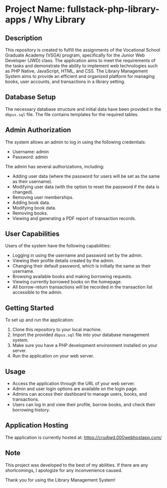 # Project Name: fullstack-php-library-apps / Why Library

## Description

This repository is created to fulfill the assignments of the Vocational School Graduate Academy (VSGA) program, specifically for the Junior Web Developer (JWD) class. The application aims to meet the requirements of the tasks and demonstrate the ability to implement web technologies such as PHP Native, JavaScript, HTML, and CSS. The Library Management System aims to provide an efficient and organized platform for managing books, user accounts, and transactions in a library setting.

## Database Setup

The necessary database structure and initial data have been provided in the `dbpus.sql` file. The file contains templates for the required tables.

## Admin Authorization

The system allows an admin to log in using the following credentials:

- Username: admin
- Password: admin

The admin has several authorizations, including:

- Adding user data (where the password for users will be set as the same as their username).
- Modifying user data (with the option to reset the password if the data is changed).
- Removing user memberships.
- Adding book data.
- Modifying book data.
- Removing books.
- Viewing and generating a PDF report of transaction records.

## User Capabilities

Users of the system have the following capabilities:

- Logging in using the username and password set by the admin.
- Viewing their profile details created by the admin.
- Changing their default password, which is initially the same as their username.
- Browsing available books and making borrowing requests.
- Viewing currently borrowed books on the homepage.
- All borrow-return transactions will be recorded in the transaction list accessible to the admin.

## Getting Started

To set up and run the application:

1. Clone this repository to your local machine.
2. Import the provided `dbpus.sql` file into your database management system.
3. Make sure you have a PHP development environment installed on your server.
4. Run the application on your web server.

## Usage

- Access the application through the URL of your web server.
- Admin and user login options are available on the login page.
- Admins can access their dashboard to manage users, books, and transactions.
- Users can log in and view their profile, borrow books, and check their borrowing history.

## Application Hosting

The application is currently hosted at: https://crudjwd.000webhostapp.com/

## Note

This project was developed to the best of my abilities. If there are any shortcomings, I apologize for any inconvenience caused.

Thank you for using the Library Management System!
